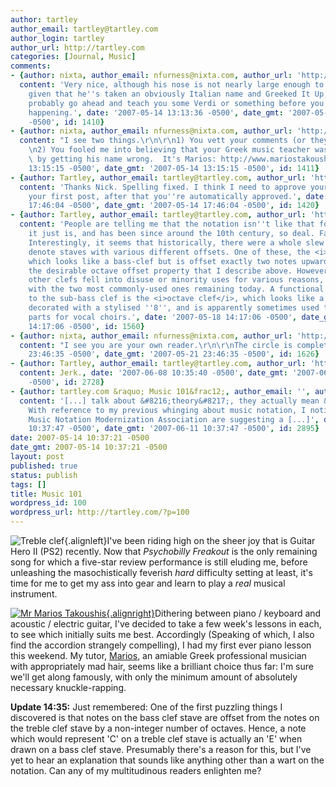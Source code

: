 ```yaml
---
author: tartley
author_email: tartley@tartley.com
author_login: tartley
author_url: http://tartley.com
categories: [Journal, Music]
comments:
- {author: nixta, author_email: nfurness@nixta.com, author_url: 'http://nixtasinks.nixta.com',
  content: 'Very nice, although his nose is not nearly large enough to be a real Greek.  And
    given that he''s taken an obviously Italian name and Greeked It Up, I''d be careful.  He''ll
    probably go ahead and teach you some Verdi or something before you know what''s
    happening.', date: '2007-05-14 13:13:36 -0500', date_gmt: '2007-05-14 13:13:36
    -0500', id: 1410}
- {author: nixta, author_email: nfurness@nixta.com, author_url: 'http://nixtasinks.nixta.com',
  content: "I see two things.\r\n\r\n1) You vett your comments (or they don't work).\r\
    \n2) You fooled me into believing that your Greek music teacher was actually Italian\
    \ by getting his name wrong.  It's Marios: http://www.mariostakoushis.com/", date: '2007-05-14
    13:15:15 -0500', date_gmt: '2007-05-14 13:15:15 -0500', id: 1411}
- {author: Tartley, author_email: tartley@tartley.com, author_url: 'http://tartley.com',
  content: 'Thanks Nick. Spelling fixed. I think I need to approve your comments on
    your first post, after that you''re automatically approved.', date: '2007-05-14
    17:46:04 -0500', date_gmt: '2007-05-14 17:46:04 -0500', id: 1420}
- {author: Tartley, author_email: tartley@tartley.com, author_url: 'http://tartley.com',
  content: 'People are telling me that the notation isn''t like that for any reason,
    it just is, and has been since around the 10th century, so deal. Fair enough.
    Interestingly, it seems that historically, there were a whole slew of clefs, to
    denote staves with various different offsets. One of these, the <i>sub-bass clef</i>,
    which looks like a bass-clef but is offset exactly two notes upwards, has exactly
    the desirable octave offset property that I describe above. However, all these
    other clefs fell into disuse or minority uses for various reasons, leaving us
    with the two most commonly-used ones remaining today. A functional equivalent
    to the sub-bass clef is the <i>octave clef</i>, which looks like a treble-clef
    decorated with a stylised ''8'', and is apparently sometimes used to denote tenor
    parts for vocal choirs.', date: '2007-05-18 14:17:06 -0500', date_gmt: '2007-05-18
    14:17:06 -0500', id: 1560}
- {author: nixta, author_email: nfurness@nixta.com, author_url: 'http://nixtasinks.nixta.com',
  content: "I see you are your own reader.\r\n\r\nThe circle is complete.", date: '2007-05-21
    23:46:35 -0500', date_gmt: '2007-05-21 23:46:35 -0500', id: 1626}
- {author: Tartley, author_email: tartley@tartley.com, author_url: 'http://tartley.com',
  content: Jerk., date: '2007-06-08 10:35:40 -0500', date_gmt: '2007-06-08 10:35:40
    -0500', id: 2728}
- {author: tartley.com &raquo; Music 101&frac12;, author_email: '', author_url: 'http://tartley.com/?p=127',
  content: '[...] talk about &#8216;theory&#8217;, they actually mean &#8216;notation&#8217;.
    With reference to my previous whinging about music notation, I notice that the
    Music Notation Modernization Association are suggesting a [...]', date: '2007-06-11
    10:37:47 -0500', date_gmt: '2007-06-11 10:37:47 -0500', id: 2895}
date: 2007-05-14 10:37:21 -0500
date_gmt: 2007-05-14 10:37:21 -0500
layout: post
published: true
status: publish
tags: []
title: Music 101
wordpress_id: 100
wordpress_url: http://tartley.com/?p=100
---
```


![Treble
clef](/assets/2007/05/treble-clef.thumbnail.jpg){.alignleft}I've
been riding high on the sheer joy that is Guitar Hero II (PS2) recently.
Now that *Psychobilly Freakout* is the only remaining song for which a
five-star review performance is still eluding me, before unleashing the
masochistically feverish *hard* difficulty setting at least, it's time
for me to get my ass into gear and learn to play a *real* musical
instrument.

[![Mr Marios
Takoushis](/assets/2007/05/marious.thumbnail.jpg){.alignright}](http://www.mariostakoushis.com/html/about.php "Mr Marios Takoushis")Dithering
between piano / keyboard and acoustic / electric guitar, I've decided to
take a few week's lessons in each, to see which initially suits me best.
Accordingly (Speaking of which, I also find the accordion strangely
compelling), I had my first ever piano lesson this weekend. My tutor,
[Marios](http://www.mariostakoushis.com/html/about.php), an amiable
Greek professional musician with appropriately mad hair, seems like a
brilliant choice thus far: I'm sure we'll get along famously, with only
the minimum amount of absolutely necessary knuckle-rapping.

**Update 14:35:** Just remembered: One of the first puzzling things I
discovered is that notes on the bass clef stave are offset from the
notes on the treble clef stave by a non-integer number of octaves.
Hence, a note which would represent 'C' on a treble clef stave is
actually an 'E' when drawn on a bass clef stave. Presumably there's a
reason for this, but I've yet to hear an explanation that sounds like
anything other than a wart on the notation. Can any of my multitudinous
readers enlighten me?
